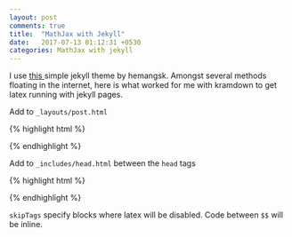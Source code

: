 ```yaml
---
layout: post
comments: true
title:  "MathJax with Jekyll"
date:   2017-07-13 01:12:31 +0530
categories: MathJax with jekyll
---
```

I use <a href="https://github.com/hemangsk/Gravity"> this </a>simple jekyll theme by hemangsk. Amongst several methods floating in the internet, here is what worked for me with kramdown to get latex running with jekyll pages.

Add to `_layouts/post.html`

{% highlight html %}
<script type="text/javascript" src="http://cdn.mathjax.org/mathjax/latest/MathJax.js?config=TeX-AMS-MML_HTMLorMML"></script>
{% endhighlight %}

Add to `_includes/head.html` between the `head` tags

{% highlight html %}
<script type="text/x-mathjax-config">
    MathJax.Hub.Config({
      tex2jax: {
        skipTags: ['script', 'noscript', 'style', 'textarea'],
        inlineMath: [['$','$']]
      }
    });
</script>
{% endhighlight %}

`skipTags` specify blocks where latex will be disabled. Code between `$$` will be inline.